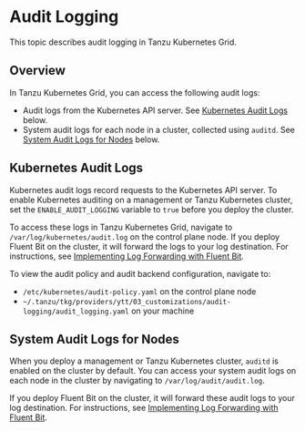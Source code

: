 # Audit Logging

This topic describes audit logging in Tanzu Kubernetes Grid.

## Overview

In Tanzu Kubernetes Grid, you can access the following audit logs:

* Audit logs from the Kubernetes API server. See [Kubernetes Audit Logs](#api-logs) below.
* System audit logs for each node in a cluster, collected using `auditd`. See [System Audit Logs for Nodes](#system-logs) below.

## <a id="api-logs"></a> Kubernetes Audit Logs

Kubernetes audit logs record requests to the Kubernetes API server. To enable Kubernetes auditing on a management or Tanzu Kubernetes cluster, set the `ENABLE_AUDIT_LOGGING` variable to `true` before you deploy the cluster.

To access these logs in Tanzu Kubernetes Grid, navigate to `/var/log/kubernetes/audit.log` on the control plane node. If you deploy Fluent Bit on the cluster, it will forward the logs to your log destination. For instructions, see [Implementing Log Forwarding with Fluent Bit](../extensions/logging-fluentbit.md).

To view the audit policy and audit backend configuration, navigate to:

   * `/etc/kubernetes/audit-policy.yaml` on the control plane node
   * `~/.tanzu/tkg/providers/ytt/03_customizations/audit-logging/audit_logging.yaml` on your machine

## <a id="system-logs"></a> System Audit Logs for Nodes

When you deploy a management or Tanzu Kubernetes cluster, `auditd` is enabled on the
cluster by default. You can access your system audit logs on each node in the cluster by navigating to `/var/log/audit/audit.log`.

If you deploy Fluent Bit on the cluster, it will forward these audit logs to your log destination. For instructions, see [Implementing Log Forwarding with Fluent Bit](../extensions/logging-fluentbit.md).
